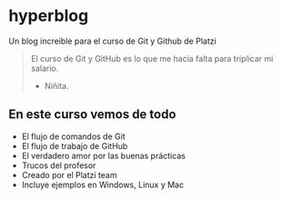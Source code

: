 # hyperblog
Un blog increible para el curso de Git y Github de Platzi
> El curso de Git y GitHub es lo que me hacia falta para triplicar mi salario.
> - Niñita.

## En este curso vemos de todo
* El flujo de comandos de Git
* El flujo de trabajo de GitHub
* El verdadero amor por las buenas prácticas
* Trucos del profesor
* Creado por el Platzi team
* Incluye ejemplos en Windows, Linux y Mac